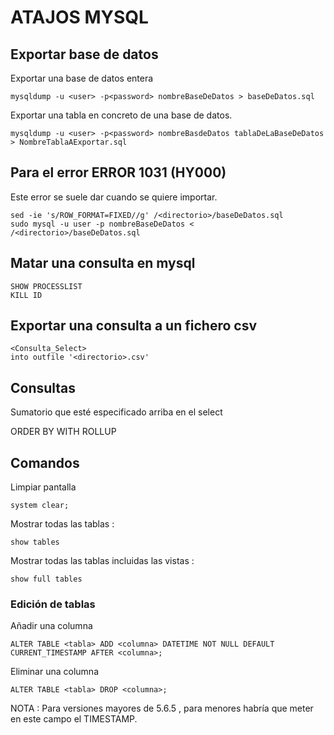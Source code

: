 # ATAJOS MYSQL
## Exportar base de datos

Exportar una base de datos entera

````
mysqldump -u <user> -p<password> nombreBaseDeDatos > baseDeDatos.sql
````
Exportar una tabla en concreto de una base de datos.
````
mysqldump -u <user> -p<password> nombreBasdeDatos tablaDeLaBaseDeDatos > NombreTablaAExportar.sql
````
## Para el error ERROR 1031 (HY000)

Este error se suele dar cuando se quiere importar.
````
sed -ie 's/ROW_FORMAT=FIXED//g' /<directorio>/baseDeDatos.sql 
sudo mysql -u user -p nombreBaseDeDatos < /<directorio>/baseDeDatos.sql 

````
## Matar una consulta en mysql
````
SHOW PROCESSLIST
KILL ID
````
## Exportar una consulta a un fichero csv

````
<Consulta_Select>
into outfile '<directorio>.csv' 
````
## Consultas

Sumatorio que esté especificado arriba en el select

ORDER BY <campo> WITH ROLLUP

## Comandos
Limpiar pantalla 
```
system clear;
```
Mostrar todas las tablas  : 
```
show tables
```
Mostrar todas las tablas incluidas las vistas : 
```
show full tables
```
### Edición de tablas

Añadir una columna
````
ALTER TABLE <tabla> ADD <columna> DATETIME NOT NULL DEFAULT CURRENT_TIMESTAMP AFTER <columna>;
````
Eliminar una columna
````
ALTER TABLE <tabla> DROP <columna>;
````

NOTA : Para versiones mayores de 5.6.5 , para menores habría que meter en este campo el TIMESTAMP.
